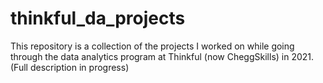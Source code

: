# thinkful_da_projects
This repository is a collection of the projects I worked on while going through the data analytics program at Thinkful (now CheggSkills) in 2021. (Full description in progress)
